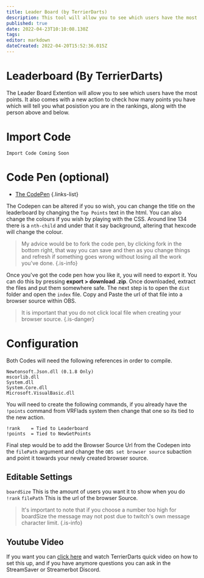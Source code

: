 ```yaml
---
title: Leader Board (by TerrierDarts)
description: This tool will allow you to see which users have the most points, it comes with a codepen for visuals of Top 5 but you can post in chat up to 20 people. Twitch Character Limit may prevent more.
published: true
date: 2022-04-23T10:10:08.130Z
tags: 
editor: markdown
dateCreated: 2022-04-20T15:52:36.015Z
---
```


# Leaderboard (By TerrierDarts)

The Leader Board Extention will allow you to see which users have the most points. It also comes with a new action to check how many points you have which will tell you what posistion you are in the rankings, along with the person above and below.

# Import Code
```
Import Code Coming Soon
```

# Code Pen (optional)

* [The CodePen](codepen.io)
{.links-list}

The Codepen can be altered if you so wish, you can change the title on the leaderboard by changing the `Top Points` text in the html. You can also change the colours if you wish by playing with the CSS. Around line 134 there is a `nth-child` and under that it say background, altering that hexcode will change the colour.

> My advice would be to fork the code pen, by clicking fork in the bottom right, that way you can save and then as you change things and refresh if something goes wrong without losing all the work you've done.
{.is-info}

Once you've got the code pen how you like it, you will need to export it. You can do this by pressing **export > download .zip**. Once downloaded, extract the files and put them somewhere safe. The next step is to open the `dist` folder and open the `index` file. Copy and Paste the url of that file into a browser source within OBS.

> It is important that you do not click local file when creating your browser source.
{.is-danger}

# Configuration

Both Codes will need the following references in order to compile.
```
Newtonsoft.Json.dll (0.1.8 Only)
mscorlib.dll
System.dll
System.Core.dll
Microsoft.VisualBasic.dll
```

You will need to create the following commands, if you already have the `!points` command from VRFlads system then change that one so its tied to the new action.
```
!rank    = Tied to Leaderboard
!points  = Tied to NewGetPoints
```

Final step would be to add the Browser Source Url from the Codepen into the `filePath` argument and change the `OBS set browser source` subaction and point it towards your newly created browser source. 

## Editable Settings
`boardSize` This is the amount of users you want it to show when you do `!rank` 
`filePath` This is the url of the browser Source.

> It's important to note that if you choose a number too high for boardSize the message may not post due to twitch's own message character limit. 
{.is-info}

## Youtube Video
If you want you can [click here](www.youtube.com) and watch TerrierDarts quick video on how to set this up, and if you have anymore questions you can ask in the StreamSaver or Streamerbot Discord.

